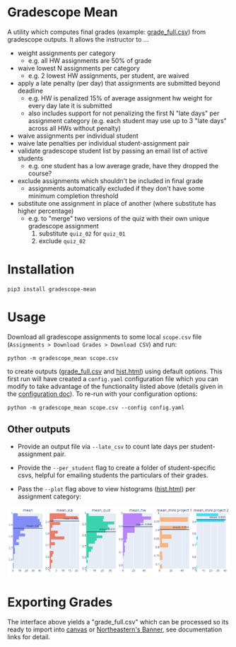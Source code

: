 # Gradescope Mean

A utility which computes final grades (example: [grade_full.csv](doc/grade_full.csv)) from gradescope outputs. It allows the instructor to ...

- weight assignments per category
    - e.g. all HW assignments are 50% of grade
- waive lowest N assignments per category
    - e.g. 2 lowest HW assignments, per student, are waived
- apply a late penalty (per day) that assignments are submitted beyond
  deadline
    - e.g. HW is penalized 15% of average assignment hw weight for every day late it is submitted 
    - also includes support for not penalizing the first N "late days" per assignment category (e.g. each student may use up to 3 "late days" across all HWs without penalty)
- waive assignments per individual student
- waive late penalties per individual student-assignment pair
- validate gradescope student list by passing an email list of active students
    - e.g. one student has a low average grade, have they dropped the course?
- exclude assignments which shouldn't be included in final grade
    - assignments automatically excluded if they don't have some minimum completion threshold
- substitute one assignment in place of another (where substitute has
  higher percentage)
    - e.g. to "merge" two versions of the quiz with their own unique gradescope assignment
        1. substitute `quiz_02` for `quiz_01`
        2. exclude `quiz_02`

# Installation

    pip3 install gradescope-mean

# Usage

Download all gradescope assignments to some local `scope.csv` file
(`Assignments > Download Grades > Download CSV`) and run:

    python -m gradescope_mean scope.csv

to create outputs ([grade_full.csv](doc/grade_full.csv) and [hist.html](doc/hist.html)) using default options.
This first run will have created a `config.yaml` configuration file which you can modify to take advantage of the functionality listed above (details given in the [configuration doc](doc/config.md)).
To re-run with your configuration options:

    python -m gradescope_mean scope.csv --config config.yaml

## Other outputs

- Provide an output file via `--late_csv` to count late days per student-assignment pair.

- Provide the `--per_student` flag to create a folder of student-specific csvs, helpful for emailing students the particulars of their grades.

- Pass the `--plot` flag above to view histograms ([hist.html](doc/hist.html)) per assignment category:

<img alt="histogram per category" src="doc/hist.png" width="800px"/>

# Exporting Grades

The interface above yields a "grade_full.csv" which can be processed so its ready to import into [canvas](doc/upload_canvas.md) or [Northeastern's Banner](doc/upload_banner.md), see documentation links for detail.